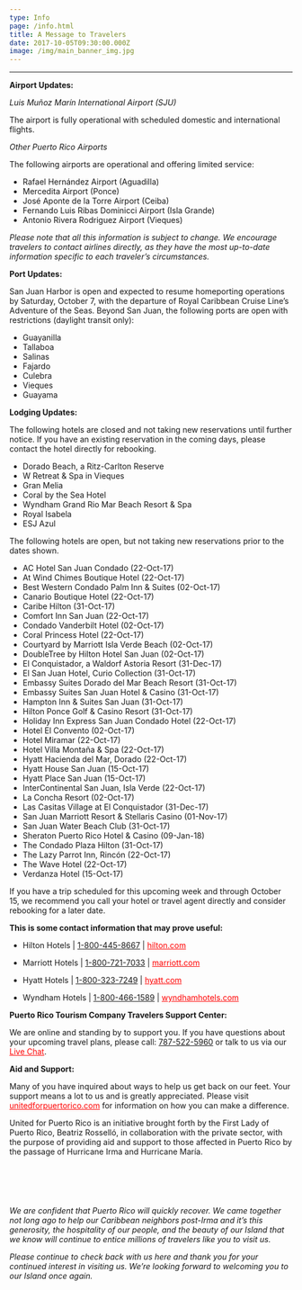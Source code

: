 ```yaml
---
type: Info
page: /info.html
title: A Message to Travelers
date: 2017-10-05T09:30:00.000Z
image: /img/main_banner_img.jpg
---
```

* * *

**Airport Updates:**

*Luis Muñoz Marín International Airport (SJU)*

The airport is fully operational with scheduled domestic and international flights.

*Other Puerto Rico Airports*

The following airports are operational and offering limited service:

*   Rafael Hernández Airport (Aguadilla)
*   Mercedita Airport (Ponce)
*   José Aponte de la Torre Airport (Ceiba)
*   Fernando Luis Ribas Dominicci Airport (Isla Grande)
*   Antonio Rivera Rodriguez Airport (Vieques)

*Please note that all this information is subject to change. We encourage travelers to contact airlines directly, as they have the most up-to-date information specific to each traveler’s circumstances.*

**Port Updates:**

San Juan Harbor is open and expected to resume homeporting operations by Saturday, October 7, with the departure of Royal Caribbean Cruise Line’s Adventure of the Seas. Beyond San Juan, the following ports are open with restrictions (daylight transit only):

*   Guayanilla
*   Tallaboa
*   Salinas
*   Fajardo
*   Culebra
*   Vieques
*   Guayama

**Lodging Updates:**

The following hotels are closed and not taking new reservations until further notice. If you have an existing reservation in the coming days, please contact the hotel directly for rebooking.

*   Dorado Beach, a Ritz-Carlton Reserve
*   W Retreat & Spa in Vieques
*   Gran Melia
*   Coral by the Sea Hotel
*   Wyndham Grand Rio Mar Beach Resort & Spa
*   Royal Isabela
*   ESJ Azul

The following hotels are open, but not taking new reservations prior to the dates shown.

*   AC Hotel San Juan Condado (22-Oct-17)
*   At Wind Chimes Boutique Hotel (22-Oct-17)
*   Best Western Condado Palm Inn & Suites (02-Oct-17)
*   Canario Boutique Hotel (22-Oct-17)
*   Caribe Hilton (31-Oct-17)
*   Comfort Inn San Juan (22-Oct-17)
*   Condado Vanderbilt Hotel (02-Oct-17)
*   Coral Princess Hotel (22-Oct-17)
*   Courtyard by Marriott Isla Verde Beach (02-Oct-17)
*   DoubleTree by Hilton Hotel San Juan (02-Oct-17)
*   El Conquistador, a Waldorf Astoria Resort (31-Dec-17)
*   El San Juan Hotel, Curio Collection (31-Oct-17)
*   Embassy Suites Dorado del Mar Beach Resort (31-Oct-17)
*   Embassy Suites San Juan Hotel & Casino (31-Oct-17)
*   Hampton Inn & Suites San Juan (31-Oct-17)
*   Hilton Ponce Golf & Casino Resort (31-Oct-17)
*   Holiday Inn Express San Juan Condado Hotel (22-Oct-17)
*   Hotel El Convento (02-Oct-17)
*   Hotel Miramar (22-Oct-17)
*   Hotel Villa Montaña & Spa (22-Oct-17)
*   Hyatt Hacienda del Mar, Dorado (22-Oct-17)
*   Hyatt House San Juan (15-Oct-17)
*   Hyatt Place San Juan (15-Oct-17)
*   InterContinental San Juan, Isla Verde (22-Oct-17)
*   La Concha Resort (02-Oct-17)
*   Las Casitas Village at El Conquistador (31-Dec-17)
*   San Juan Marriott Resort & Stellaris Casino (01-Nov-17)
*   San Juan Water Beach Club (31-Oct-17)
*   Sheraton Puerto Rico Hotel & Casino (09-Jan-18)
*   The Condado Plaza Hilton (31-Oct-17)
*   The Lazy Parrot Inn, Rincón (22-Oct-17)
*   The Wave Hotel (22-Oct-17)
*   Verdanza Hotel (15-Oct-17)

If you have a trip scheduled for this upcoming week and through October 15, we recommend you call your hotel or travel agent directly and consider rebooking for a later date.

**This is some contact information that may prove useful:**

*   Hilton Hotels | [1-800-445-8667][1] | <a target="_blank" style="color: red !important;" href="http://www3.hilton.com/">hilton.com </a>

*   Marriott Hotels | [1-800-721-7033][2] | <a target="_blank" style="color: red !important;" href="https://www.marriott.com">marriott.com</a>

*   Hyatt Hotels | [1-800-323-7249][3] | <a target="_blank" style="color: red !important;" href="https://www.hyatt.com/">hyatt.com</a>

*   Wyndham Hotels | [1-800-466-1589][4] | <a target="_blank" style="color: red !important;" href="https://www.wyndhamhotels.com/">wyndhamhotels.com </a>

**Puerto Rico Tourism Company Travelers Support Center:**

We are online and standing by to support you. If you have questions about your upcoming travel plans, please call: [787-522-5960][5] or talk to us via our <a target="_blank" style="color: red !important;" href="http://messenger.providesupport.com/messenger/eddinc.html">Live Chat</a>.

**Aid and Support:**

Many of you have inquired about ways to help us get back on our feet. Your support means a lot to us and is greatly appreciated. Please visit <a target="_blank" style="color: red !important;" href="http://unitedforpuertorico.com"> unitedforpuertorico.com</a> for information on how you can make a difference.

United for Puerto Rico is an initiative brought forth by the First Lady of Puerto Rico, Beatriz Rosselló, in collaboration with the private sector, with the purpose of providing aid and support to those affected in Puerto Rico by the passage of Hurricane Irma and Hurricane María.

<div style="width: 100%;height: 60px;"></div>

*We are confident that Puerto Rico will quickly recover. We came together not long ago to help our Caribbean neighbors post-Irma and it’s this generosity, the hospitality of our people, and the beauty of our Island that we know will continue to entice millions of travelers like you to visit us.*

*Please continue to check back with us here and thank you for your continued interest in visiting us. We’re looking forward to welcoming you to our Island once again.*

 [1]: tel:+18004458667
 [2]: tel:+18007217033
 [3]: tel:+18003237249
 [4]: tel:+18004661589
 [5]: tel:+17875225960
